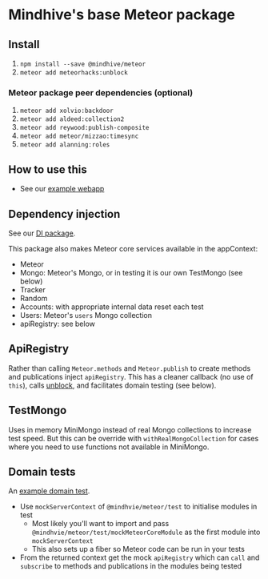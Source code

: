 # Mindhive's base Meteor package

## Install

1. `npm install --save @mindhive/meteor`
2. `meteor add meteorhacks:unblock`

### Meteor package peer dependencies (optional)

1. `meteor add xolvio:backdoor`
1. `meteor add aldeed:collection2`
2. `meteor add reywood:publish-composite`
3. `meteor add meteor/mizzao:timesync`
3. `meteor add alanning:roles`

## How to use this
 
- See our [example webapp](https://github.com/mindhivenz/todos-basis-webapp)

## Dependency injection 

See our [DI package](https://github.com/mindhivenz/di-js).

This package also makes Meteor core services available in the appContext:
 
- Meteor
- Mongo: Meteor's Mongo, or in testing it is our own TestMongo (see below)
- Tracker
- Random
- Accounts: with appropriate internal data reset each test
- Users: Meteor's `users` Mongo collection
- apiRegistry: see below

## ApiRegistry

Rather than calling `Meteor.methods` and `Meteor.publish` to create methods and publications
inject `apiRegistry`. This has a cleaner callback (no use of `this`), calls 
[unblock](https://github.com/meteorhacks/unblock), and facilitates domain testing (see below).

## TestMongo

Uses in memory MiniMongo instead of real Mongo collections to increase test speed.
 But this can be override with `withRealMongoCollection` for cases where you need
 to use functions not available in MiniMongo. 

## Domain tests

An [example domain test](https://github.com/mindhivenz/todos-basis-webapp/blob/master/tests/specs/domain/tasks.spec.js).

- Use `mockServerContext` of `@mindhvie/meteor/test` to initialise modules in test
	- Most likely you'll want to import and pass `@mindhvie/meteor/test/mockMeteorCoreModule`
	  as the first module into `mockServerContext`
	- This also sets up a fiber so Meteor code can be run in your tests  
- From the returned context get the mock `apiRegistry` which can `call` and `subscribe` to methods and publications
  in the modules being tested
